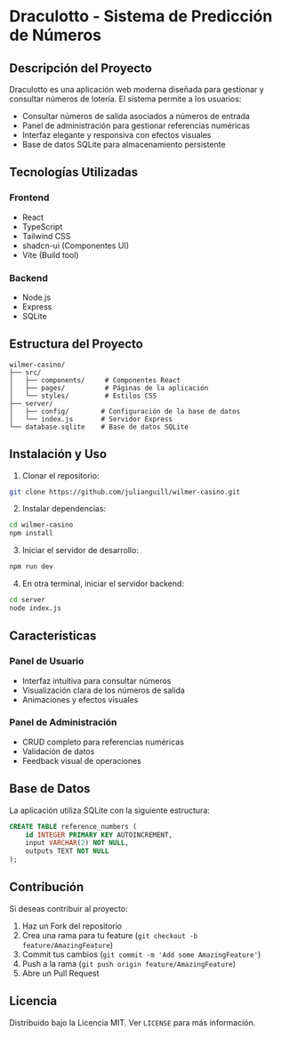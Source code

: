 # Draculotto - Sistema de Predicción de Números

## Descripción del Proyecto

Draculotto es una aplicación web moderna diseñada para gestionar y consultar números de lotería. El sistema permite a los usuarios:

- Consultar números de salida asociados a números de entrada
- Panel de administración para gestionar referencias numéricas
- Interfaz elegante y responsiva con efectos visuales
- Base de datos SQLite para almacenamiento persistente

## Tecnologías Utilizadas

### Frontend
- React
- TypeScript
- Tailwind CSS
- shadcn-ui (Componentes UI)
- Vite (Build tool)

### Backend
- Node.js
- Express
- SQLite

## Estructura del Proyecto

```
wilmer-casino/
├── src/
│   ├── components/     # Componentes React
│   ├── pages/          # Páginas de la aplicación
│   └── styles/         # Estilos CSS
├── server/
│   ├── config/        # Configuración de la base de datos
│   └── index.js       # Servidor Express
└── database.sqlite    # Base de datos SQLite
```

## Instalación y Uso

1. Clonar el repositorio:
```bash
git clone https://github.com/julianguill/wilmer-casino.git
```

2. Instalar dependencias:
```bash
cd wilmer-casino
npm install
```

3. Iniciar el servidor de desarrollo:
```bash
npm run dev
```

4. En otra terminal, iniciar el servidor backend:
```bash
cd server
node index.js
```

## Características

### Panel de Usuario
- Interfaz intuitiva para consultar números
- Visualización clara de los números de salida
- Animaciones y efectos visuales

### Panel de Administración
- CRUD completo para referencias numéricas
- Validación de datos
- Feedback visual de operaciones

## Base de Datos

La aplicación utiliza SQLite con la siguiente estructura:

```sql
CREATE TABLE reference_numbers (
    id INTEGER PRIMARY KEY AUTOINCREMENT,
    input VARCHAR(2) NOT NULL,
    outputs TEXT NOT NULL
);
```

## Contribución

Si deseas contribuir al proyecto:

1. Haz un Fork del repositorio
2. Crea una rama para tu feature (`git checkout -b feature/AmazingFeature`)
3. Commit tus cambios (`git commit -m 'Add some AmazingFeature'`)
4. Push a la rama (`git push origin feature/AmazingFeature`)
5. Abre un Pull Request

## Licencia

Distribuido bajo la Licencia MIT. Ver `LICENSE` para más información.

